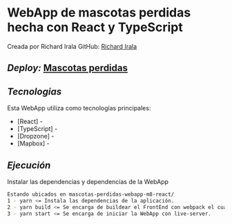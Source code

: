 # WebApp de mascotas perdidas hecha con React y TypeScript
Creada por Richard Irala
GitHub: <a href="https://github.com/RichardIrala">Richard Irala</a>

## _Deploy:_ <a href="https://webapp-mascotas-perdidas-react.web.app/">Mascotas perdidas</a>

## _Tecnologias_

Esta WebApp utiliza como tecnologías principales:

- [React] -
- [TypeScript] -
- [Dropzone] -
- [Mapbox] -

## _Ejecución_

Instalar las dependencias y dependencias de la WebApp

```sh
Estando ubicados en mascotas-perdidas-webapp-m8-react/
1 - yarn <= Instala las dependencias de la aplicación.
2 - yarn build <= Se encarga de buildear el FrontEnd con webpack el cuál me encargue de configurar a mano.
3 - yarn start <= Se encarga de iniciar la WebApp con live-server.
```
